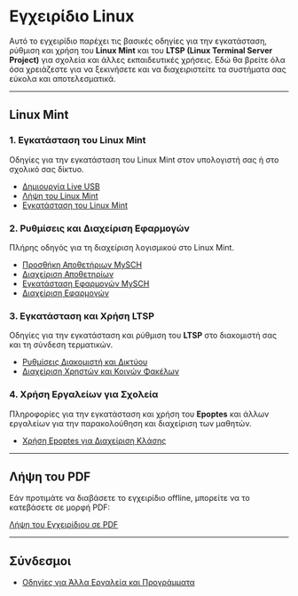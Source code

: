 # Εγχειρίδιο Linux

Αυτό το εγχειρίδιο παρέχει τις βασικές οδηγίες για την εγκατάσταση, ρύθμιση και χρήση του **Linux Mint** και του **LTSP (Linux Terminal Server Project)** για σχολεία και άλλες εκπαιδευτικές χρήσεις. Εδώ θα βρείτε όλα όσα χρειάζεστε για να ξεκινήσετε και να διαχειριστείτε τα συστήματα σας εύκολα και αποτελεσματικά.

---

## Linux Mint

### 1. Εγκατάσταση του Linux Mint
Οδηγίες για την εγκατάσταση του Linux Mint στον υπολογιστή σας ή στο σχολικό σας δίκτυο.

- [Δημιουργία Live USB](mint/liveusb.md)
- [Λήψη του Linux Mint](mint/download.md)
- [Εγκατάσταση του Linux Mint](mint/installation.md)

### 2. Ρυθμίσεις και Διαχείριση Εφαρμογών
Πλήρης οδηγός για τη διαχείριση λογισμικού στο Linux Mint.

- [Προσθήκη Αποθετήριων MySCH](mint/sch-repos.md)
- [Διαχείριση Αποθετηρίων](mint/repositories.md)
- [Εγκατάσταση Εφαρμογών MySCH](mint/sch-apps.md)
- [Διαχείριση Εφαρμογών](mint/manage-apps.md)

### 3. Εγκατάσταση και Χρήση LTSP
Οδηγίες για την εγκατάσταση και ρύθμιση του **LTSP** στο διακομιστή σας και τη σύνδεση τερματικών.

- [Ρυθμίσεις Διακομιστή και Δικτύου](ltsp/server-network.md)
- [Διαχείριση Χρηστών και Κοινών Φακέλων](ltsp/users.md)

### 4. Χρήση Εργαλείων για Σχολεία
Πληροφορίες για την εγκατάσταση και χρήση του **Epoptes** και άλλων εργαλείων για την παρακολούθηση και διαχείριση των μαθητών.

- [Χρήση Epoptes για Διαχείριση Κλάσης](epoptes/usage.md)

---

## Λήψη του PDF

Εάν προτιμάτε να διαβάσετε το εγχειρίδιο offline, μπορείτε να το κατεβάσετε σε μορφή PDF:

[Λήψη του Εγχειρίδιου σε PDF ](https://dimitrysaf.github.io/el.ltsp.org/linux_man.pdf)

---

## Σύνδεσμοι

- [Οδηγίες για Άλλα Εργαλεία και Προγράμματα](guides/index.md)

